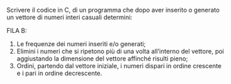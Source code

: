 Scrivere il codice in C, di un programma che dopo aver inserito o generato un vettore di numeri
interi casuali determini:

FILA B:
1) Le frequenze dei numeri inseriti e/o generati;
2) Elimini i numeri che si ripetono più di una volta all’interno del vettore, poi aggiustando la dimensione del vettore affinché risulti pieno;
3) Ordini, partendo dal vettore iniziale, i numeri dispari in ordine crescente e i pari in ordine
decrescente.